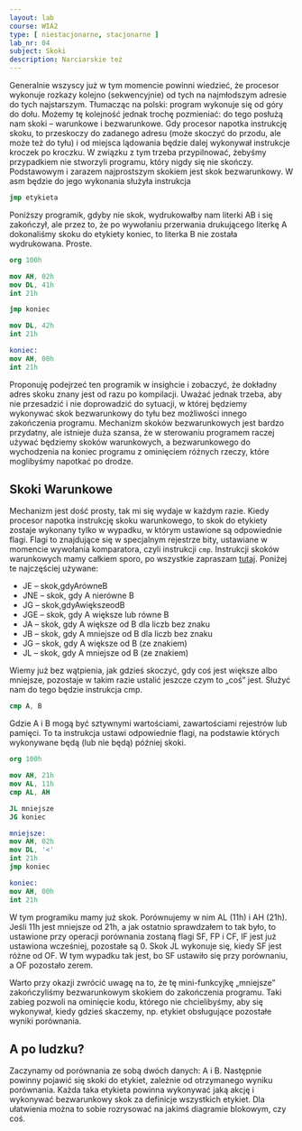 ```yaml
---
layout: lab
course: WIA2
type: [ niestacjonarne, stacjonarne ]
lab_nr: 04
subject: Skoki
description: Narciarskie też
---
```

Generalnie wszyscy już w tym momencie powinni wiedzieć, że procesor wykonuje rozkazy kolejno (sekwencyjnie) od tych na najmłodszym adresie do tych najstarszym. Tłumacząc na polski: program wykonuje się od góry do dołu. Możemy tę kolejność jednak trochę pozmieniać: do tego posłużą nam skoki – warunkowe i bezwarunkowe.
Gdy procesor napotka instrukcję skoku, to przeskoczy do zadanego adresu (może skoczyć do przodu, ale może też do tyłu) i od miejsca lądowania będzie dalej wykonywał instrukcje kroczek po kroczku. W związku z tym trzeba przypilnować, żebyśmy przypadkiem nie stworzyli programu, który nigdy się nie skończy.
Podstawowym i zarazem najprostszym skokiem jest skok bezwarunkowy. W asm będzie do jego wykonania służyła instrukcja

```nasm
jmp etykieta
```

Poniższy programik, gdyby nie skok, wydrukowałby nam literki AB i się zakończył, ale przez to, że po wywołaniu przerwania drukującego literkę A dokonaliśmy skoku do etykiety koniec, to literka B nie została wydrukowana. Proste.

```nasm
org 100h

mov AH, 02h
mov DL, 41h
int 21h

jmp koniec

mov DL, 42h
int 21h

koniec:
mov AH, 00h
int 21h
```

Proponuję podejrzeć ten programik w insighcie i zobaczyć, że dokładny adres skoku znany jest od razu po kompilacji. Uważać jednak trzeba, aby nie przesadzić i nie doprowadzić do sytuacji, w której będziemy wykonywać skok bezwarunkowy do tyłu bez możliwości innego zakończenia programu. Mechanizm skoków bezwarunkowych jest bardzo przydatny, ale istnieje duża szansa, że w sterowaniu programem raczej używać będziemy skoków warunkowych, a bezwarunkowego do wychodzenia na koniec programu z ominięciem różnych rzeczy, które moglibyśmy napotkać po drodze. 

## Skoki Warunkowe

Mechanizm jest dość prosty, tak mi się wydaje w każdym razie. Kiedy procesor napotka instrukcję skoku warunkowego, to skok do etykiety zostaje wykonany tylko w wypadku, w którym ustawione są odpowiednie flagi. Flagi to znajdujące się w specjalnym rejestrze bity, ustawiane w momencie wywołania komparatora, czyli instrukcji ```cmp```. Instrukcji skoków warunkowych mamy całkiem sporo, po wszystkie zapraszam [tutaj](https://pl.wikibooks.org/wiki/Asembler_x86/Instrukcje/Skokowe#Warunek). Poniżej te najczęściej używane:

- JE – skok,gdyArówneB
- JNE – skok, gdy A nierówne B
- JG – skok,gdyAwiększeodB
- JGE – skok, gdy A większe lub równe B
- JA – skok, gdy A większe od B dla liczb bez znaku
- JB – skok, gdy A mniejsze od B dla liczb bez znaku
- JG – skok, gdy A większe od B (ze znakiem)
- JL – skok, gdy A mniejsze od B (ze znakiem)

Wiemy już bez wątpienia, jak gdzieś skoczyć, gdy coś jest większe albo mniejsze, pozostaje w takim razie ustalić jeszcze czym to „coś” jest. Służyć nam do tego będzie instrukcja cmp.

```nasm
cmp A, B
```

Gdzie A i B mogą być sztywnymi wartościami, zawartościami rejestrów lub pamięci. To ta instrukcja ustawi odpowiednie flagi, na podstawie których wykonywane będą (lub nie będą) później skoki.

```nasm
org 100h

mov AH, 21h
mov AL, 11h
cmp AL, AH

JL mniejsze
JG koniec

mniejsze:
mov AH, 02h
mov DL, '<'
int 21h
jmp koniec

koniec:
mov AH, 00h
int 21h
```

W tym programiku mamy już skok. Porównujemy w nim AL (11h) i AH (21h). Jeśli 11h jest mniejsze od 21h, a jak ostatnio sprawdzałem to tak było, to ustawione przy operacji porównania zostaną flagi SF, FP i CF, IF jest już ustawiona wcześniej, pozostałe są 0. Skok JL wykonuje się, kiedy SF jest różne od OF. W tym wypadku tak jest, bo SF ustawiło się przy porównaniu, a OF pozostało zerem. 

Warto przy okazji zwrócić uwagę na to, że tę mini-funkcyjkę „mniejsze” zakończyliśmy bezwarunkowym skokiem do zakończenia programu. Taki zabieg pozwoli na ominięcie kodu, którego nie chcielibyśmy, aby się wykonywał, kiedy gdzieś skaczemy, np. etykiet obsługujące pozostałe wyniki porównania.

## A po ludzku?

Zaczynamy od porównania ze sobą dwóch danych: A i B. Następnie powinny pojawić się skoki do etykiet, zależnie od otrzymanego wyniku porównania. Każda taka etykieta powinna wykonywać jaką akcję i wykonywać bezwarunkowy skok za definicje wszystkich etykiet. Dla ułatwienia można to sobie rozrysować na jakimś diagramie blokowym, czy coś.
